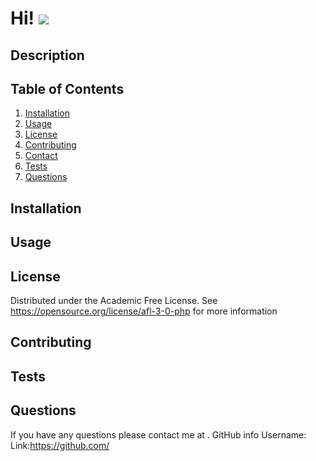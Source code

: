# Hi! <img src="https://img.shields.io/badge/License-Academic_Free_License-blue" style="align = right"></img>

## Description


## Table of Contents

<ol>
  <li><a href="#Installation">Installation</a></li>
  <li><a href="#usage">Usage</a></li>
  <li><a href="#license">License</a></li>
  <li><a href="#contributing">Contributing</a></li>
  <li><a href="#contact">Contact</a></li>
  <li><a href="#tests">Tests</a></li>
  <li><a href="#questions">Questions</a></li>
</ol>
  

## Installation


## Usage


## License
Distributed under the Academic Free License. See https://opensource.org/license/afl-3-0-php for more information

## Contributing


## Tests


## Questions
If you have any questions please contact me at .
GitHub info
Username:  
Link:https://github.com/